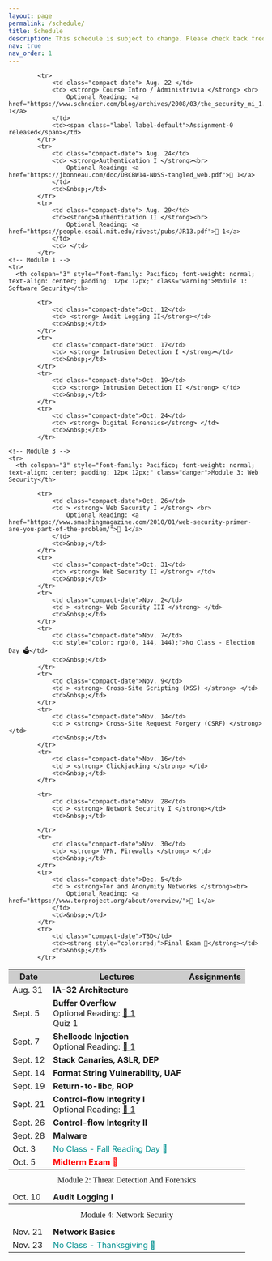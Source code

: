 ```yaml
---
layout: page
permalink: /schedule/
title: Schedule
description: This schedule is subject to change. Please check back frequently. Major changes will be announced in class.
nav: true
nav_order: 1
---
```


<table class="table table-bordered table-hover table-condensed">
            <tr style="background-color: rgb(205, 205, 205);">
                <th>Date</th>
                <th>Lectures</th>
                <th>Assignments</th>
            </tr>

            <tr>
                <td class="compact-date"> Aug. 22 </td>
                <td> <strong> Course Intro / Administrivia </strong> <br>
                    Optional Reading: <a href="https://www.schneier.com/blog/archives/2008/03/the_security_mi_1.html">🔗 1</a>
                </td>
                <td><span class="label label-default">Assignment-0 released</span></td>
            </tr>
            <tr>
                <td class="compact-date"> Aug. 24</td>
                <td> <strong>Authentication I </strong><br>
                    Optional Reading: <a href="https://jbonneau.com/doc/DBCBW14-NDSS-tangled_web.pdf">🔗 1</a>
                </td>
                <td>&nbsp;</td>
            </tr>
            <tr>
                <td class="compact-date"> Aug. 29</td>
                <td><strong>Authentication II </strong><br>
                    Optional Reading: <a href="https://people.csail.mit.edu/rivest/pubs/JR13.pdf">🔗 1</a>
                </td>
                <td> </td>
            </tr>
    <!-- Module 1 -->
    <tr>
      <th colspan="3" style="font-family: Pacifico; font-weight: normal; text-align: center; padding: 12px 12px;" class="warning">Module 1: Software Security</th>
  </tr>
            <tr>
                <td class="compact-date"> Aug. 31</td>
                <td ><strong>IA-32 Architecture</strong></td>
                <td>&nbsp;</td>
            </tr>
            <tr>
                <td class="compact-date">Sept. 5</td>
                <td ><strong>Buffer Overflow</strong><br>
                    Optional Reading: <a href="https://inst.eecs.berkeley.edu/~cs161/fa08/papers/stack_smashing.pdf">🔗 1</a>
                    <br>
                    Quiz 1
                </td>
                <td></td>
            </tr>
            <tr>
                <td class="compact-date">Sept. 7</td>
                <td > <strong>Shellcode Injection </strong><br>
                    Optional Reading: <a href="https://inst.eecs.berkeley.edu/~cs161/fa08/papers/stack_smashing.pdf">🔗 1</a>
                </td>
                <td>&nbsp;</td>
            </tr>
            <tr>
                <td class="compact-date">Sept. 12</td>
                <td > <strong> Stack Canaries, ASLR, DEP </strong></td>
                <td></td>
            </tr>
            <tr>
                <td class="compact-date">Sept. 14</td>
                <td> <strong> Format String Vulnerability, UAF </strong></td>
                <td>&nbsp;</td>
            </tr>
            <tr>
                <td class="compact-date">Sept. 19</td>
                <td > <strong> Return-to-libc, ROP</strong></td>
                <td>&nbsp;</td>
            </tr>
            <tr>
                <td class="compact-date">Sept. 21</td>
                <td > <strong> Control-flow Integrity I </strong><br>
                    Optional Reading: <a href="p340-abadi.pdf">🔗 1</a>
                </td>
                <td>&nbsp;</td>
            </tr>
            <tr>
                <td class="compact-date">Sept. 26</td>
                <td > <strong> Control-flow Integrity II </strong></td>
                <td></td>
            </tr>
            <tr>
                <td class="compact-date">Sept. 28</td>
                <td> <strong> Malware </strong></td>
                <td>&nbsp;</td>
            </tr>
            <tr>
                <td class="compact-date">Oct. 3</td>
                <td style="color: rgb(0, 144, 144);">No Class - Fall Reading Day 🍂</td>
                <td>&nbsp;</td>
            </tr>
            <tr>
                <td class="compact-date">Oct. 5</td>
                <td><strong style="color:red;">Midterm Exam 📕</strong></td>
                <td>&nbsp;</td>
            </tr>
    <!-- Module 2 -->
    <tr>
      <th colspan="3" style="font-family: Pacifico; font-weight: normal; text-align: center;  padding: 12px 12px;" class="active" >Module 2: Threat Detection And Forensics</th>
  </tr>
            <tr>
                <td class="compact-date">Oct. 10</td>
                <td> <strong> Audit Logging I </strong></td>
                <td>&nbsp;</td>
            </tr>


            <tr>
                <td class="compact-date">Oct. 12</td>
                <td> <strong> Audit Logging II</strong></td>
                <td>&nbsp;</td>
            </tr>
            <tr>
                <td class="compact-date">Oct. 17</td>
                <td> <strong> Intrusion Detection I </strong></td>
                <td>&nbsp;</td>
            </tr>
            <tr>
                <td class="compact-date">Oct. 19</td>
                <td> <strong> Intrusion Detection II </strong> </td>
                <td>&nbsp;</td>
            </tr>
            <tr>
                <td class="compact-date">Oct. 24</td>
                <td> <strong> Digital Forensics</strong> </td>
                <td>&nbsp;</td>
            </tr>

    <!-- Module 3 -->
    <tr>
      <th colspan="3" style="font-family: Pacifico; font-weight: normal; text-align: center; padding: 12px 12px;" class="danger">Module 3: Web Security</th>
  </tr>

            <tr>
                <td class="compact-date">Oct. 26</td>
                <td > <strong> Web Security I </strong> <br>
                    Optional Reading: <a href="https://www.smashingmagazine.com/2010/01/web-security-primer-are-you-part-of-the-problem/">🔗 1</a>
                </td>
                <td>&nbsp;</td>
            </tr>
            <tr>
                <td class="compact-date">Oct. 31</td>
                <td> <strong> Web Security II </strong> </td>
                <td>&nbsp;</td>
            </tr>
            <tr>
                <td class="compact-date">Nov. 2</td>
                <td > <strong> Web Security III </strong> </td>
                <td>&nbsp;</td>
            </tr>
            <tr>
                <td class="compact-date">Nov. 7</td>
                <td style="color: rgb(0, 144, 144);">No Class - Election Day 🗳️</td>
                <td>&nbsp;</td>
            </tr>
            <tr>
                <td class="compact-date">Nov. 9</td>
                <td > <strong> Cross-Site Scripting (XSS) </strong> </td>
                <td>&nbsp;</td>
            </tr>
            <tr>
                <td class="compact-date">Nov. 14</td>
                <td > <strong> Cross-Site Request Forgery (CSRF) </strong> </td>
                <td>&nbsp;</td>
            </tr>
            <tr>
                <td class="compact-date">Nov. 16</td>
                <td > <strong> Clickjacking </strong> </td>
                <td>&nbsp;</td>
            </tr>
   <!-- Module 4 -->
    
   <tr>
    <th colspan="3" style="font-family: Pacifico; font-weight: normal; text-align: center; padding: 12px 12px;" class="success" >Module 4: Network Security</th>
</tr>
            <tr>
                <td class="compact-date">Nov. 21</td>
                <td ><strong> Network Basics </strong></td>
                <td>&nbsp;</td>
            </tr>
            <tr>
                <td class="compact-date">Nov. 23</td>
                <td style="color: rgb(0, 144, 144);">No Class - Thanksgiving 🦃</td>
                <td>&nbsp;</td>
            </tr>
 
            <tr>
                <td class="compact-date">Nov. 28</td>
                <td > <strong> Network Security I </strong></td>
                <td>&nbsp;</td>

            </tr>
            <tr>
                <td class="compact-date">Nov. 30</td>
                <td> <strong> VPN, Firewalls </strong> </td>
                <td>&nbsp;</td>
            </tr>
            <tr>
                <td class="compact-date">Dec. 5</td>
                <td > <strong>Tor and Anonymity Networks </strong><br>
                    Optional Reading: <a href="https://www.torproject.org/about/overview/">🔗 1</a>
                </td>
                <td>&nbsp;</td>
            </tr>
            <tr>
                <td class="compact-date">TBD</td>
                <td><strong style="color:red;">Final Exam 📝</strong></td>
                <td>&nbsp;</td>
            </tr>
</table>

